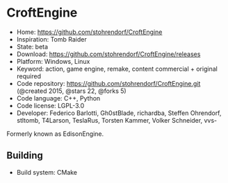 # CroftEngine

- Home: https://github.com/stohrendorf/CroftEngine
- Inspiration: Tomb Raider
- State: beta
- Download: https://github.com/stohrendorf/CroftEngine/releases
- Platform: Windows, Linux
- Keyword: action, game engine, remake, content commercial + original required
- Code repository: https://github.com/stohrendorf/CroftEngine.git (@created 2015, @stars 22, @forks 5)
- Code language: C++, Python
- Code license: LGPL-3.0
- Developer: Federico Barlotti, Gh0stBlade, richardba, Steffen Ohrendorf, stltomb, T4Larson, TeslaRus, Torsten Kammer, Volker Schneider, vvs-

Formerly known as EdisonEngine.

## Building

- Build system: CMake
